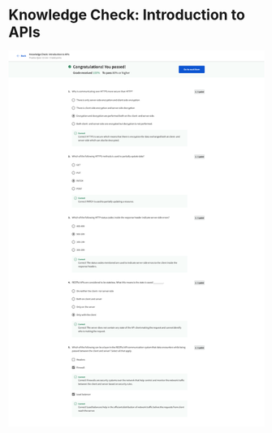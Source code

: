 # Knowledge Check: Introduction to APIs

![screencapture-coursera-org-learn-apis-quiz-IaCL8-knowledge-check-introduction-to-apis-view-attempt-2023-02-12-09_51_30.png](Knowledge%20Check%20Introduction%20to%20APIs%201ed2465e21384a64937e2ce52182073d/screencapture-coursera-org-learn-apis-quiz-IaCL8-knowledge-check-introduction-to-apis-view-attempt-2023-02-12-09_51_30.png)